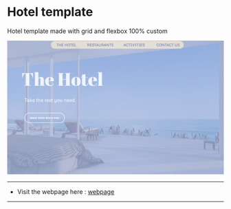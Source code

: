 <h1> Hotel template </h1>

Hotel template made with grid and flexbox 100% custom

![Screenshot](/screenshot.png)

--- 
- Visit the webpage here : [webpage](https://erdem-cc.github.io/hotel)

---

